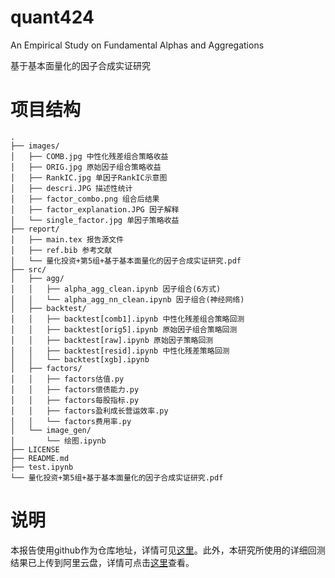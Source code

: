 # quant424

An Empirical Study on Fundamental Alphas and Aggregations

基于基本面量化的因子合成实证研究
# 项目结构
```quant424
.
├── images/
│   ├── COMB.jpg 中性化残差组合策略收益
│   ├── ORIG.jpg 原始因子组合策略收益
│   ├── RankIC.jpg 单因子RankIC示意图
│   ├── descri.JPG 描述性统计
│   ├── factor_combo.png 组合后结果
│   ├── factor_explanation.JPG 因子解释
│   └── single_factor.jpg 单因子策略收益
├── report/
│   ├── main.tex 报告源文件
│   ├── ref.bib 参考文献
│   └── 量化投资+第5组+基于基本面量化的因子合成实证研究.pdf
├── src/
│   ├── agg/
│   │   ├── alpha_agg_clean.ipynb 因子组合(6方式)
│   │   └── alpha_agg_nn_clean.ipynb 因子组合(神经网络)
│   ├── backtest/
│   │   ├── backtest[comb1].ipynb 中性化残差组合策略回测
│   │   ├── backtest[orig5].ipynb 原始因子组合策略回测
│   │   ├── backtest[raw].ipynb 原始因子策略回测
│   │   ├── backtest[resid].ipynb 中性化残差策略回测
│   │   └── backtest[xgb].ipynb
│   ├── factors/
│   │   ├── factors估值.py
│   │   ├── factors偿债能力.py
│   │   ├── factors每股指标.py
│   │   ├── factors盈利成长营运效率.py
│   │   └── factors费用率.py
│   └── image_gen/
│       └── 绘图.ipynb
├── LICENSE
├── README.md
├── test.ipynb
└── 量化投资+第5组+基于基本面量化的因子合成实证研究.pdf
```

# 说明
本报告使用github作为仓库地址，详情可见[这里](https://github.com/Silkdust/quant424)。此外，本研究所使用的详细回测结果已上传到阿里云盘，详情可点击[这里](https://www.aliyundrive.com/s/j2GAcXna8id)查看。